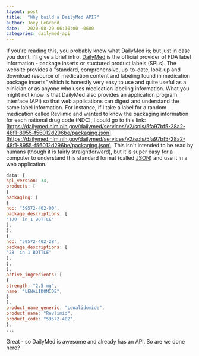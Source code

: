 ```yaml
---
layout: post
title:  "Why build a DailyMed API?"
author: Joey LeGrand
date:   2020-08-29 06:30:00 -0600
categories: dailymed-api
---
```

If you're reading this, you probably know what DailyMed is; but just in case you don't, I'll give a brief intro. [DailyMed](https://dailymed.nlm.nih.gov/dailymed/)  is the official provider of FDA label information - package inserts or stuctured product labels (SPLs). The website provides a "standard, comprehensive, up-to-date, look-up and download resource of medication content and labeling found in medication package inserts" which is honestly very easy to use and quite useful as a clinician or as anyone who uses medication labeling information. 
What you might not know is that DailyMed also provides an application program interface (API) so that web applications can digest and understand the same label information. For instance, if I take a label for a random medication called Revlimid and wanted to know the packaging information for each national drug code (NDC), I could go to this link: [https://dailymed.nlm.nih.gov/dailymed/services/v2/spls/5fa97bf5-28a2-48f1-8955-f56012d296be/packaging.json](https://dailymed.nlm.nih.gov/dailymed/services/v2/spls/5fa97bf5-28a2-48f1-8955-f56012d296be/packaging.json). This isn't intended to be read by humans (though it is fairly straightforward), but it is super easy for a computer to understand this standard format (called [JSON](https://en.wikipedia.org/wiki/JSON)) and use it in a web application.
```javascript
data: {
spl_version: 34,
products: [
{
packaging: [
{
ndc: "59572-402-00",
package_descriptions: [
"100  in 1 BOTTLE"
],
},
{
ndc: "59572-402-28",
package_descriptions: [
"28  in 1 BOTTLE"
],
},
],
active_ingredients: [
{
strength: "2.5 mg",
name: "LENALIDOMIDE",
}
],
product_name_generic: "Lenalidomide",
product_name: "Revlimid",
product_code: "59572-402",
},
...
```
Great - so DailyMed is awesome and already has an API.  So are we done here?
